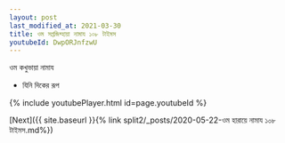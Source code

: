 ```yaml
---
layout: post
last_modified_at: 2021-03-30
title: ওম সপ্তজিব্হায়া নামায ১০৮ টাইমস
youtubeId: DwpORJnfzwU
---
```

 
 
 ওম কখুভায়া নামায  
 
 -  যিনি দিকের রূপ 
 
  
 
  
 
 
 
 
 
 


{% include youtubePlayer.html id=page.youtubeId %}
 
[Next]({{ site.baseurl }}{% link  split2/_posts/2020-05-22-ওম হারায়ে নামায ১০৮ টাইমস.md%})
 
